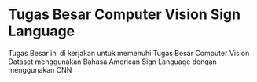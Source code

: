 # Tugas Besar Computer Vision Sign Language

Tugas Besar ini di kerjakan untuk memenuhi Tugas Besar Computer Vision
Dataset menggunakan Bahasa American Sign Language dengan menggunakan CNN
 
